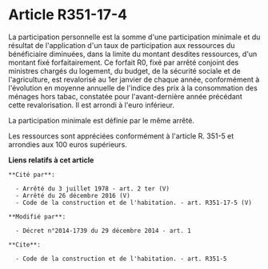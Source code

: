 # Article R351-17-4

La participation personnelle est la somme d'une participation minimale et du résultat de l'application d'un taux de
participation aux ressources du bénéficiaire diminuées, dans la limite du montant desdites ressources, d'un montant fixé
forfaitairement. Ce forfait R0, fixé par arrêté conjoint des ministres chargés du logement, du budget, de la sécurité sociale
et de l'agriculture, est revalorisé au 1er janvier de chaque année, conformément à l'évolution en moyenne annuelle de
l'indice des prix à la consommation des ménages hors tabac, constatée pour l'avant-dernière année précédant cette
revalorisation. Il est arrondi à l'euro inférieur. 

La participation minimale est définie par le même arrêté. 

Les ressources sont appréciées conformément à l'article R. 351-5 et arrondies aux 100 euros supérieurs.

**Liens relatifs à cet article**

	**Cité par**:

	  - Arrêté du 3 juillet 1978 - art. 2 ter (V)
	  - Arrêté du 26 décembre 2016 (V)
	  - Code de la construction et de l'habitation. - art. R351-17-5 (V)

	**Modifié par**:

	  - Décret n°2014-1739 du 29 décembre 2014 - art. 1

	**Cite**:

	  - Code de la construction et de l'habitation. - art. R351-5
